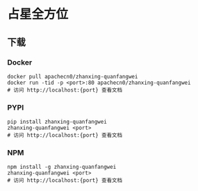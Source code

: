 # 占星全方位

## 下载

### Docker

```
docker pull apachecn0/zhanxing-quanfangwei
docker run -tid -p <port>:80 apachecn0/zhanxing-quanfangwei
# 访问 http://localhost:{port} 查看文档
```

### PYPI

```
pip install zhanxing-quanfangwei
zhanxing-quanfangwei <port>
# 访问 http://localhost:{port} 查看文档
```

### NPM

```
npm install -g zhanxing-quanfangwei
zhanxing-quanfangwei <port>
# 访问 http://localhost:{port} 查看文档
```
